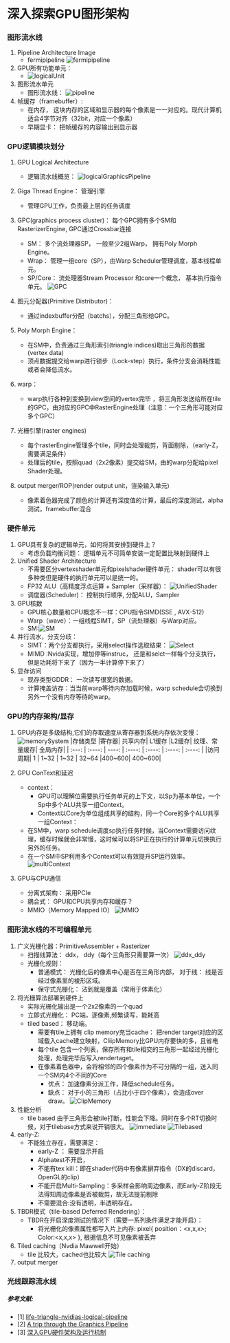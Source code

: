 # 深入探索GPU图形架构
### 图形流水线
1. Pipeline Architecture Image
    * fermipipeline
    ![fermipipeline](./Image/fermipipeline.png)
    <!-- * Ampere GPU Architecture -->
    <!-- ![AmpereArchitect](./Image/AmpereArchitecture.png) -->
4. GPU所有功能单元：
    * ![logicalUnit](./Image/LogicalUnit.png)
1. 图形流水单元
    * 图形流水线：
    ![pipeline](./Image/Pipeline.png)
3. 帧缓存（framebuffer）:
    * 在内存， 这块内存的区域和显示器的每个像素是一一对应的。现代计算机适合4字节对齐（32bit，对应一个像素）
    * 早期显卡： 把帧缓存的内容输出到显示器 

### GPU逻辑模块划分 
1. GPU Logical Architecture 
    * 逻辑流水线概览：
    ![logicalGraphicsPipeline](./Image/LogicalGraphicsPipeline.png)
    
2. Giga Thread Engine： 管理引擎
    * 管理GPU工作，负责最上层的任务调度
3. GPC(graphics process cluster)： 每个GPC拥有多个SM和RasterizerEngine, GPC通过Crossbar连接
    * SM： 多个流处理器SP， 一般至少2组Warp， 拥有Poly Morph Engine。
    * Wrap： 管理一组core（SP），由Warp Scheduler管理调度，基本线程单元。
    * SP/Core： 流处理器Stream Processor 和core一个概念， 基本执行指令单元。
    ![GPC](./Image/GPC.png)
3. 图元分配器(Primitive Distributor)：
    * 通过indexbuffer分配（batchs），分配三角形给GPC。
4. Poly Morph Engine： 
    * 在SM中，负责通过三角形索引(triangle indices)取出三角形的数据(vertex data)
    * 顶点数据提交给warp进行锁步（Lock-step）执行，条件分支会消耗性能或者会降低流水。
5. warp：
    * warp执行各种到变换到view空间的vertex完毕 ，将三角形发送给所在tile的GPC，由对应的GPC中RasterEngine处理（注意：一个三角形可能对应多个GPC）
6. 光栅引擎(raster engines)
    * 每个rasterEngine管理多个tile，同时会处理裁剪，背面剔除，（early-Z，需要满足条件）
    * 处理后的tile，按照quad（2x2像素）提交给SM，由的warp分配给pixel Shader处理。
7. output merger/ROP(render output unit，渲染输入单元)
    * 像素着色器完成了颜色的计算还有深度值的计算，最后的深度测试，alpha测试，framebuffer混合



### 硬件单元
1. GPU具有复杂的逻辑单元，如何将其安排到硬件上？
    * 考虑负载均衡问题： 逻辑单元不可简单安装一定配置比映射到硬件上
2. Unified Shader Architecture
    * 不需要区分vertexshader单元和pixelshader硬件单元： shader可以有很多种类但是硬件的执行单元可以是统一的。
    * FP32 ALU（高精度浮点运算 + Sampler（采样器）：
    ![UnifiedShader](./Image/UnifedShader.png)
    * 调度器(Scheduler)： 控制执行顺序, 分配ALU，Sampler
3. GPU核数
    * GPU核心数量和CPU概念不一样：CPU指令SIMD(SSE , AVX-512)
    * Warp（wave）：一组线程SIMT，SP（流处理器）与Warp对应。
    * SM:![SM](./Image/StreamingMultiProcesser.png)  
4. 并行流水，分支分歧：
    * SIMT：两个分支都执行，采用select操作选取结果：
    ![Select](./Image/SIMD_Select.png)
    * MIMD :Nvida实现，增加停等instruc， 还是和selct一样每个分支执行，但是功耗将下来了（因为一半计算停下来了）
5. 显存访问
    * 现存类型GDDR： 一次读写很宽的数据。
    * 计算掩盖访存：当当前warp等待内存加载时候，warp schedule会切换到另外一个没有内存等待的warp。 



### GPU的内存架构/显存
1. GPU内存是多级结构,它们的存取速度从寄存器到系统内存依次变慢：
    ![memorySystem](./Image/GPU-MemorySystem.png)
    |存储类型	|寄存器|	共享内存|	L1缓存	|L2缓存|	纹理、常量缓存|	全局内存|
    | :---: | :----: | ----: | :----: | :----: | :----: | :----: |
    |访问周期|	1	| 1~32	| 1~32	| 32~64	|400~600|	400~600| 
2. GPU ConText和延迟
    * context： 
        - GPU可以理解位需要执行任务单元的上下文，以Sp为基本单位，一个Sp中多个ALU共享一组Context。
        - Context以Core为单位组成共享的结构，同一个Core的多个ALU共享一组Context：
    * 在SM中，warp schedule调度sp执行任务时候，当Context需要访问纹理，缓存时候就会非常慢，这时候可以将SP正在执行的计算单元切换执行另外的任务。
    * 在一个SM中SP利用多个Context可以有效提升SP运行效率。
    ![multiContext](./Image/multi_Context.png)
    
3. GPU与CPU通信
    * 分离式架构： 采用PCIe
    * 耦合式： GPU和CPU共享内存和缓存？　
    * MMIO（Memory Mapped IO）
    ![MMIO](./Image/MMIO.png)

### 图形流水线的不可编程单元
1. 广义光栅化器：PrimitiveAssembler + Rasterizer
    * 扫描线算法： ddx， ddy（每个三角形只需要算一次）
    ![ddx_ddy](./Image/ddx_ddy.png)  
    * 光栅化规则：
        * 普通模式： 光栅化后的像素中心是否在三角形内部， 对于线： 线是否经过像素里的棱形区域。
        * 保守式光栅化： 沾到就是覆盖（常用于体素化）
2. 将光栅算法部署到硬件上
    * 实际光栅化输出是一个2x2像素的一个quad
    * 立即式光栅化： PC端，逐像素,频繁读写，能耗高
    * tiled based： 移动端。
        * 需要有tile上拥有 clip memory充当cache： 把render target对应的区域载入cache建立映射，CliipMemory比GPU内存要快的多，且省电
        * 每个tile 包含一个列表，保存所有和tile相交的三角形一起经过光栅化处理，处理完毕后写入rendertaget。
        * 在像素着色器中，会将相邻的四个像素作为不可分隔的一组，送入同一个SM内4个不同的Core
            - 优点： 加速像素分派工作，降低schedule任务。
            - 缺点： 对于小的三角形（占比小于四个像素），会造成over draw。
        ![ClipMemory](./Image/ClipMemory.png)
3. 性能分析
    * tile based  由于三角形会被tile打断，性能会下降。同时在多个RT切换时候，对于tilebase方式来说开销很大。
    ![immediate](./Image/immediateRasterize.png)
    ![Tilebased](./Image/TilebasedRasterize.png)
4. early-Z: 
    * 不能独立存在，需要满足：
        - early-Z ： 需要显示开启
        - Alphatest不开启，
        - 不能有tex kill：即在shader代码中有像素摒弃指令（DX的discard，OpenGL的clip）
        - 不能开启Multi-Sampling：多采样会影响周边像素，而Early-Z阶段无法得知周边像素是否被裁剪，故无法提前剔除
        - 不需要混合:没有透明，半透明存在。
5. TBDR模式（tile-based Deferred Rendering）： 
    * TBDR在开启深度测试的情况下（需要一系列条件满足才能开启）：
        * 将光栅化的像素属性都写入片上内存: pixel{ position：<x,x,x>; Color:<x,x,x> },  根据信息不可见像素被丢弃
6. Tiled caching（Nvdia Mawwell开始）
    * tile 比较大，cached也比较大
    ![Tile caching](./Image/Tile_Caching.png)
4. output merger

###  光线跟踪流水线


##### 参考文献: 
* [1] [life-triangle-nvidias-logical-pipeline](https://developer.nvidia.com/content/life-triangle-nvidias-logical-pipeline)
* [2] [A trip through the Graphics Pipeline](https://fgiesen.wordpress.com/2011/07/09/a-trip-through-the-graphics-pipeline-2011-index/)
* [3] [深入GPU硬件架构及运行机制](https://www.cnblogs.com/timlly/p/11471507.html)